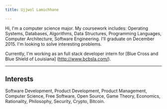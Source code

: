 ```yaml
---
title: Ujjwol Lamichhane

---
```


Hi, I'm a computer science major. My coursework includes: Operating Systems, Databases, Algorithms, Data Structures, Programming Languages, Computer Architecture, Software Engineering. I'll graduate on December 2015. I'm looking to solve interesting problems.

Currently, I'm working as an full stack developer intern for [Blue Cross and Blue Shield of Louisiana] (http://www.bcbsla.com/).

---

## Interests ##
Software Development, Product Development, Product Management, Computer Science, Free Software, Open Source, Game Theory, Economics, Rationality, Philosophy, Security, Crypto, Bitcoin.

